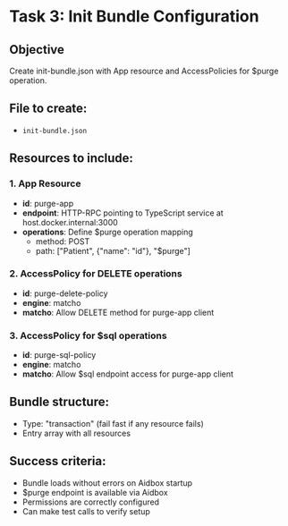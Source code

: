 # Task 3: Init Bundle Configuration

## Objective
Create init-bundle.json with App resource and AccessPolicies for $purge operation.

## File to create:
- `init-bundle.json`

## Resources to include:

### 1. App Resource
- **id**: purge-app
- **endpoint**: HTTP-RPC pointing to TypeScript service at host.docker.internal:3000
- **operations**: Define $purge operation mapping
  - method: POST
  - path: ["Patient", {"name": "id"}, "$purge"]

### 2. AccessPolicy for DELETE operations
- **id**: purge-delete-policy
- **engine**: matcho
- **matcho**: Allow DELETE method for purge-app client

### 3. AccessPolicy for $sql operations
- **id**: purge-sql-policy  
- **engine**: matcho
- **matcho**: Allow $sql endpoint access for purge-app client

## Bundle structure:
- Type: "transaction" (fail fast if any resource fails)
- Entry array with all resources

## Success criteria:
- Bundle loads without errors on Aidbox startup
- $purge endpoint is available via Aidbox
- Permissions are correctly configured
- Can make test calls to verify setup